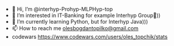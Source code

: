 - 👋 Hi, I’m @interhyp-Prohyp-MLPHyp-top
- 👀 I’m interested in IT-Banking for example Interhyp Group🧡))
- 🌱 I’m currently learning Python, but for Interhyp Java)))
- 📫 How to reach me olesbogdantopilko@gmail.com
- codewars https://www.codewars.com/users/oles_topchik/stats

<!---
interhyp-Prohyp-MLPHyp-top/interhyp-Prohyp-MLPHyp-top is a ✨ special ✨ repository because its `README.md` (this file) appears on your GitHub profile.
You can click the Preview link to take a look at your changes.
--->
